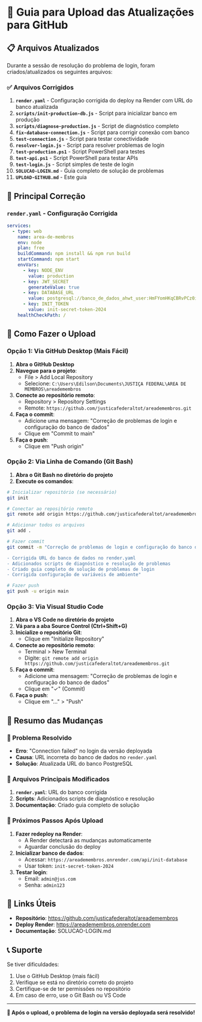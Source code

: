 # 🚀 Guia para Upload das Atualizações para GitHub

## 📋 Arquivos Atualizados

Durante a sessão de resolução do problema de login, foram criados/atualizados os seguintes arquivos:

### ✅ Arquivos Corrigidos
1. **`render.yaml`** - Configuração corrigida do deploy na Render com URL do banco atualizada
2. **`scripts/init-production-db.js`** - Script para inicializar banco em produção  
3. **`scripts/diagnose-production.js`** - Script de diagnóstico completo
4. **`fix-database-connection.js`** - Script para corrigir conexão com banco
5. **`test-connection.js`** - Script para testar conectividade
6. **`resolver-login.js`** - Script para resolver problemas de login
7. **`test-production.ps1`** - Script PowerShell para testes
8. **`test-api.ps1`** - Script PowerShell para testar APIs
9. **`test-login.js`** - Script simples de teste de login
10. **`SOLUCAO-LOGIN.md`** - Guia completo de solução de problemas
11. **`UPLOAD-GITHUB.md`** - Este guia

## 🔧 Principal Correção

### `render.yaml` - Configuração Corrigida
```yaml
services:
  - type: web
    name: area-de-membros
    env: node
    plan: free
    buildCommand: npm install && npm run build
    startCommand: npm start
    envVars:
      - key: NODE_ENV
        value: production
      - key: JWT_SECRET
        generateValue: true
      - key: DATABASE_URL
        value: postgresql://banco_de_dados_ahwt_user:HmFYomHKqCBRvPCz0i2bWpedhKCiTaTz@dpg-d3c58d37mgec73a82gp0-a.oregon-postgres.render.com/banco_de_dados_ahwt
      - key: INIT_TOKEN
        value: init-secret-token-2024
    healthCheckPath: /
```

## 📂 Como Fazer o Upload

### Opção 1: Via GitHub Desktop (Mais Fácil)

1. **Abra o GitHub Desktop**
2. **Navegue para o projeto**:
   - File > Add Local Repository
   - Selecione: `C:\Users\Edilson\Documents\JUSTIÇA FEDERAL\AREA DE MEMBROS\areademembros`
3. **Conecte ao repositório remoto**:
   - Repository > Repository Settings
   - Remote: `https://github.com/justicafederaltot/areademembros.git`
4. **Faça o commit**:
   - Adicione uma mensagem: "Correção de problemas de login e configuração do banco de dados"
   - Clique em "Commit to main"
5. **Faça o push**:
   - Clique em "Push origin"

### Opção 2: Via Linha de Comando (Git Bash)

1. **Abra o Git Bash no diretório do projeto**
2. **Execute os comandos**:
```bash
# Inicializar repositório (se necessário)
git init

# Conectar ao repositório remoto
git remote add origin https://github.com/justicafederaltot/areademembros.git

# Adicionar todos os arquivos
git add .

# Fazer commit
git commit -m "Correção de problemas de login e configuração do banco de dados

- Corrigida URL do banco de dados no render.yaml
- Adicionados scripts de diagnóstico e resolução de problemas
- Criado guia completo de solução de problemas de login
- Corrigida configuração de variáveis de ambiente"

# Fazer push
git push -u origin main
```

### Opção 3: Via Visual Studio Code

1. **Abra o VS Code no diretório do projeto**
2. **Vá para a aba Source Control (Ctrl+Shift+G)**
3. **Inicialize o repositório Git**:
   - Clique em "Initialize Repository"
4. **Conecte ao repositório remoto**:
   - Terminal > New Terminal
   - Digite: `git remote add origin https://github.com/justicafederaltot/areademembros.git`
5. **Faça o commit**:
   - Adicione uma mensagem: "Correção de problemas de login e configuração do banco de dados"
   - Clique em "✓" (Commit)
6. **Faça o push**:
   - Clique em "..." > "Push"

## 🎯 Resumo das Mudanças

### 🔧 Problema Resolvido
- **Erro**: "Connection failed" no login da versão deployada
- **Causa**: URL incorreta do banco de dados no `render.yaml`
- **Solução**: Atualizada URL do banco PostgreSQL

### 📝 Arquivos Principais Modificados
1. **`render.yaml`**: URL do banco corrigida
2. **Scripts**: Adicionados scripts de diagnóstico e resolução
3. **Documentação**: Criado guia completo de solução

### 🚀 Próximos Passos Após Upload
1. **Fazer redeploy na Render**:
   - A Render detectará as mudanças automaticamente
   - Aguardar conclusão do deploy
2. **Inicializar banco de dados**:
   - Acessar: `https://areademembros.onrender.com/api/init-database`
   - Usar token: `init-secret-token-2024`
3. **Testar login**:
   - Email: `admin@jus.com`
   - Senha: `admin123`

## 🔗 Links Úteis

- **Repositório**: https://github.com/justicafederaltot/areademembros
- **Deploy Render**: https://areademembros.onrender.com
- **Documentação**: SOLUCAO-LOGIN.md

## 📞 Suporte

Se tiver dificuldades:
1. Use o GitHub Desktop (mais fácil)
2. Verifique se está no diretório correto do projeto
3. Certifique-se de ter permissões no repositório
4. Em caso de erro, use o Git Bash ou VS Code

---

**🎉 Após o upload, o problema de login na versão deployada será resolvido!**

